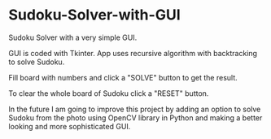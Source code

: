 # Sudoku-Solver-with-GUI

Sudoku Solver with a very simple GUI.

GUI is coded with Tkinter. App uses recursive algorithm with backtracking to solve Sudoku.

Fill board with numbers and click a "SOLVE" button to get the result.

To clear the whole board of Sudoku click a "RESET" button.

In the future I am going to improve this project by adding an option to solve Sudoku 
from the photo using OpenCV library in Python and making a better looking and more sophisticated GUI.
